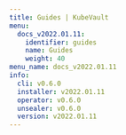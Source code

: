 ```yaml
---
title: Guides | KubeVault
menu:
  docs_v2022.01.11:
    identifier: guides
    name: Guides
    weight: 40
menu_name: docs_v2022.01.11
info:
  cli: v0.6.0
  installer: v2022.01.11
  operator: v0.6.0
  unsealer: v0.6.0
  version: v2022.01.11
---
```


